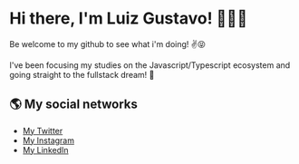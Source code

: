 # Hi there, I'm Luiz Gustavo! 👋👨‍💻
Be welcome to my github to see what i'm doing! ✌️😝

I've been focusing my studies on the Javascript/Typescript ecosystem and going straight to the fullstack dream! 🙏 
## 🌎 My social networks
- [My Twitter](https://twitter.com/tonicprism)
- [My Instagram](https://www.instagram.com/lgustavo1909/)
- [My LinkedIn](https://www.linkedin.com/in/luiz-matias-56146b1a5/)

<!--
**tonicprism/tonicprism** is a ✨ _special_ ✨ repository because its `README.md` (this file) appears on your GitHub profile.

Here are some ideas to get you started:

- 🔭 I’m currently working on ...
- 🌱 I’m currently learning ...
- 👯 I’m looking to collaborate on ...
- 🤔 I’m looking for help with ...
- 💬 Ask me about ...
- 📫 How to reach me: ...
- 😄 Pronouns: ...
- ⚡ Fun fact: ...
-->
